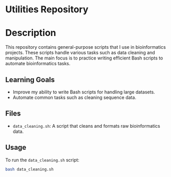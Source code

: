 # Utilities Repository

# Description
This repository contains general-purpose scripts that I use in bioinformatics projects.
These scripts handle various tasks such as data cleaning and manipulation.
The main focus is to practice writing efficient Bash scripts to automate bioinformatics tasks.

## Learning Goals
- Improve my ability to write Bash scripts for handling large datasets.
- Automate common tasks such as cleaning sequence data.

## Files
- `data_cleaning.sh`: A script that cleans and formats raw bioinformatics data.
  
## Usage
To run the `data_cleaning.sh` script:
```bash
bash data_cleaning.sh
